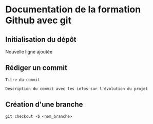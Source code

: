 # Documentation de la formation Github avec git
## Initialisation du dépôt

Nouvelle ligne ajoutée

## Rédiger un commit

```
Titre du commit

Description du commit avec les infos sur l'évolution du projet
```

## Création d'une branche

```
git checkout -b <nom_branche>
```
